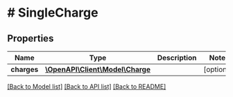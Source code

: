 # # SingleCharge

## Properties

Name | Type | Description | Notes
------------ | ------------- | ------------- | -------------
**charges** | [**\OpenAPI\Client\Model\Charge**](Charge.md) |  | [optional]

[[Back to Model list]](../../README.md#models) [[Back to API list]](../../README.md#endpoints) [[Back to README]](../../README.md)
